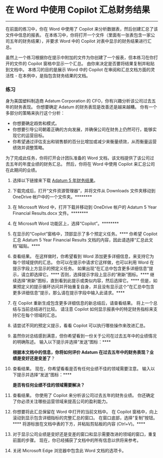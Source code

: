 # 在 Word 中使用 Copilot 汇总财务结果
---
在前面的练习中，你在 Word 中使用了 Copilot 来分析数据表，然后创建汇总了该文件中信息的报表。 在本练习中，你将打开一个文件（里面有一张表包含一家公司五年的财务结果），并要求 Word 中的 Copilot 对表中显示的财务结果进行汇总。

虽然上一个练习根据你在提示中附加的文件为你创建了一个报表，但本练习在你打开的文件的 Copilot 窗格中显示一个汇总。 由你来决定是否要将结果复制并粘贴到文档中。 本练习的目的是展示 Word 中的 Copilot 在审阅和汇总文档方面的灵活性 - 在本例中，是指包含财务结果的文档。

### 练习

身为美国塑料制造商 Adatum Corporation 的 CFO，你有兴趣分析该公司过去五年的财务表现。 你想要确定 Adatum 的财务表现是改善还是越来越糟。 你有一个多部分的策略来执行这个分析：

 -  你想要确定趋势和模式。
 -  你想要引导公司朝着正确的方向发展，并确保公司在财务上仍然可行，能够实现它的运营目标。
 -  你希望通过评估支出和销售额的百分比增加或减少来衡量绩效，从而衡量运营绩效并调整策略。

为了完成此任务，你将打开会计团队准备的 Word 文档，该文档提供了该公司过去五年的年度业绩的财务汇总。 然后，你将在 Word 中使用 Copilot 来汇总公司在此期间的业绩。

1.  选择以下链接来下载 [Adatum 5 年财务结果](https://edxinteractivepage.blob.core.windows.net/ms-4004/Adatum%205%20Year%20Financial%20Results.docx)。
2.  下载完成后，打开“文件资源管理器”，并将文件从 Downloads 文件夹移动到 OneDrive 帐户中的一个文件夹。********
3.  在 Microsoft Word 中，打开下载并移动到 OneDrive 帐户的 Adatum 5 Year Financial Results.docx 文件。********
4.  在 Microsoft Word 功能区上，选择“Copilot”。********
5.  在显示的“Copilot”窗格中，顶部显示了多个预定义任务。**** 你希望 Copilot 汇总 Adatum 5 Year Financial Results 文档的内容，因此请选择“汇总此文档”磁贴。****
6.  查看结果。 在这样做时，你希望看到 Word 添加更多详细信息，来支持它为每个领域提供的汇总。 你可以在提示中请求它这样做，也可以利用 Word 在提示字段上方显示的预定义任务。 如果出现“在汇总中包含更多详细信息”提示，请立即选择它。**** 否则，选择提示字段上显示的“刷新”图标。**** 继续选择“刷新”图标，直到看到此提示或类似内容，然后选择它。**** 但是，如果预定义的提示循环访问并开始重复自身，并且没有显示这个“在汇总中包含更多详细信息”提示，那么请在提示字段中输入此请求。****
7.  在 Copilot 重新生成包含更多详细信息的新总结后，请查看结果。 将上一个总结与当前总结进行比较。 请注意 Copilot 如何显示报表中的特定财务指标来支持它在每个领域的汇总。
8.  请尝试不同的预定义提示，看看 Copilot 可以执行哪些操作来改进汇总。
9.  虽然你对总结感到满意，但你希望看到一份关于公司在过去五年中的业绩情况的明确陈述。 输入以下提示并选择“发送”图标：****
    
    **根据本文档中的信息，你将如何评价 Adatum 在过去五年中的财务表现？业绩是变好还是变差了**？
10. 查看结果。 现在，你希望看看是否有任何业绩不佳的领域需要注意。 输入以下提示并选择“发送”图标：****

    **是否有任何业绩不佳的领域需要解决？**
11. 查看结果。 你使用了 Copilot 来分析该公司过去五年的财务业绩。 你还确定了你必须关注哪些运营领域来提高公司的盈利能力。
12. 你想要将此汇总保留在 Word 中打开的当前文档中。 在 Copilot 窗格中，向上滚动到显示包含详细指标的完整汇总的窗口。 在窗口底部，选择“复制”按钮。**** 将游标放在文档中表的下方，并粘贴剪贴板的内容 (Ctrl+V)。****
13. 对于显示公司业绩是变好还是变差的窗口和显示需要改进的领域的窗口，重复前面的步骤。 现在，你已经捕获了文档中的所有信息以供将来参考。
14. 关闭 Microsoft Edge 浏览器中包含此 Word 文档的选项卡。
